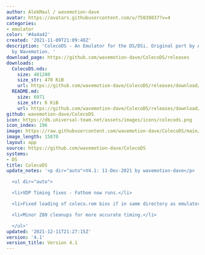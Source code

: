 ```yaml
---
author: AlekMaul / wavemotion-dave
avatar: https://avatars.githubusercontent.com/u/75039837?v=4
categories:
- emulator
color: '#4a4a42'
created: '2021-11-09T21:09:48Z'
description: 'ColecoDS - An Emulator for the DS/DSi. Original port by Alekmaul. Phoenix-Edition
  by Wavemotion. '
download_page: https://github.com/wavemotion-dave/ColecoDS/releases
downloads:
  ColecoDS.nds:
    size: 481280
    size_str: 470 KiB
    url: https://github.com/wavemotion-dave/ColecoDS/releases/download/4.1/ColecoDS.nds
  README.md:
    size: 6971
    size_str: 6 KiB
    url: https://github.com/wavemotion-dave/ColecoDS/releases/download/4.1/README.md
github: wavemotion-dave/ColecoDS
icon: https://db.universal-team.net/assets/images/icons/colecods.png
icon_index: 196
image: https://raw.githubusercontent.com/wavemotion-dave/ColecoDS/main/arm9/gfx_data/pdev_tbg0.png
image_length: 15870
layout: app
source: https://github.com/wavemotion-dave/ColecoDS
systems:
- DS
title: ColecoDS
update_notes: '<p dir="auto">V4.1: 11-Dec-2021 by wavemotion-dave</p>

  <ul dir="auto">

  <li>VDP Timing fixes - Fathom now runs.</li>

  <li>Fixed loading of coleco.rom bios if in same directory as emulator.</li>

  <li>Minor Z80 cleanups for more accurate timing.</li>

  </ul>'
updated: '2021-12-11T21:27:15Z'
version: '4.1'
version_title: Version 4.1
---
```

